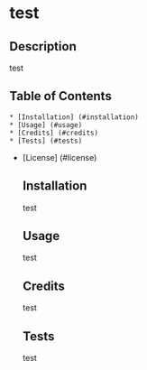 # test
  ## Description

  test
  ## Table of Contents
    * [Installation] (#installation)
    * [Usage] (#usage)
    * [Credits] (#credits)
    * [Tests] (#tests)
  * [License] (#license)
    
    ## Installation
    
    test
    
    ## Usage
    
    test
    
    ## Credits
    
    test
    
    ## Tests
    
    test
